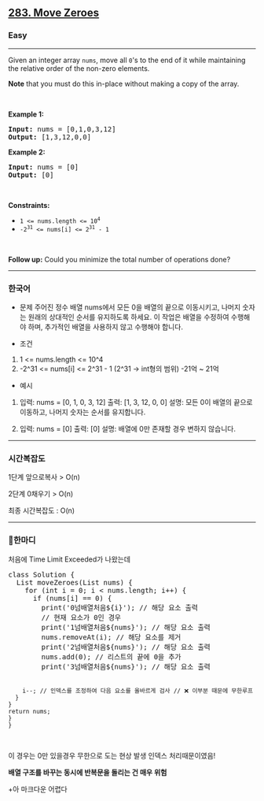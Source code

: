 <h2><a href="https://leetcode.com/problems/move-zeroes">283. Move Zeroes</a></h2><h3>Easy</h3><hr><p>Given an integer array <code>nums</code>, move all <code>0</code>&#39;s to the end of it while maintaining the relative order of the non-zero elements.</p>

<p><strong>Note</strong> that you must do this in-place without making a copy of the array.</p>

<p>&nbsp;</p>
<p><strong class="example">Example 1:</strong></p>
<pre><strong>Input:</strong> nums = [0,1,0,3,12]
<strong>Output:</strong> [1,3,12,0,0]
</pre><p><strong class="example">Example 2:</strong></p>
<pre><strong>Input:</strong> nums = [0]
<strong>Output:</strong> [0]
</pre>
<p>&nbsp;</p>
<p><strong>Constraints:</strong></p>

<ul>
	<li><code>1 &lt;= nums.length &lt;= 10<sup>4</sup></code></li>
	<li><code>-2<sup>31</sup> &lt;= nums[i] &lt;= 2<sup>31</sup> - 1</code></li>
</ul>

<p>&nbsp;</p>
<strong>Follow up:</strong> Could you minimize the total number of operations done?


---
<h3>한국어</h3>

* 문제
주어진 정수 배열 nums에서 모든 0을 배열의 끝으로 이동시키고, 
나머지 숫자는 원래의 상대적인 순서를 유지하도록 하세요.
이 작업은 배열을 수정하여 수행해야 하며, 추가적인 배열을 사용하지 않고 수행해야 합니다.

* 조건
1. 1 <= nums.length <= 10^4
2. -2^31 <= nums[i] <= 2^31 - 1 
(2^31 -> int형의 범위) -21억 ~ 21억

* 예시
1. 입력: nums = [0, 1, 0, 3, 12] 출력: [1, 3, 12, 0, 0]
	설명: 모든 0이 배열의 끝으로 이동하고, 나머지 숫자는 순서를 유지합니다.

2. 입력: nums = [0] 출력: [0]
	설명: 배열에 0만 존재할 경우 변하지 않습니다.

---
<h3>시간복잡도</h3>
<p>1단계 앞으로복사 > O(n)</p>
<p>2단계 0채우기 > O(n)</p>
<p>최종 시간복잡도 : O(n)</p>

---
<h3>🐯한마디</h3>
<p>처음에 Time Limit Exceeded가 나왔는데</p>
<pre>
class Solution {
  List<int> moveZeroes(List<int> nums) {
    for (int i = 0; i < nums.length; i++) {
      if (nums[i] == 0) {
        print('0넘배열처음${i}'); // 해당 요소 출력
        // 현재 요소가 0인 경우
        print('1넘배열처음${nums}'); // 해당 요소 출력
        nums.removeAt(i); // 해당 요소를 제거
        print('2넘배열처음${nums}'); // 해당 요소 출력
        nums.add(0); // 리스트의 끝에 0을 추가
        print('3넘배열처음${nums}'); // 해당 요소 출력

        i--; // 인덱스를 조정하여 다음 요소를 올바르게 검사 // ❌ 이부분 때문에 무한루프
      }
    }
    return nums;
    }
    }
</pre>
<p>이 경우는 0만 있을경우 무한으로 도는 현상 발생 인덱스 처리때문이였음!</p>
<strong>배열 구조를 바꾸는 동시에 반복문을 돌리는 건 매우 위험</strong>

<p>+아 마크다운 어렵다</p>

